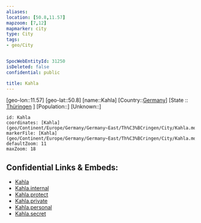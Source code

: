 ```yaml
---
aliases: 
location: [50.8,11.57]
mapzoom: [7,12] 
mapmarker: city 
type: City
tags:
- geo/City


SpocWebEntityId: 31250
isDeleted: false
confidential: public

title: Kahla
---
```

[geo-lon::11.57]
[geo-lat::50.8]
[name::Kahla]
[Country::[Germany](geo/Continent/Europe/Germany.md)]
[State :: [Thüringen](geo/Continent/Europe/Germany/Germany~East/Th%C3%BCringen.md) ]
[Population::]
[Unknown::]


```leaflet
id: Kahla
coordinates: [Kahla](geo/Continent/Europe/Germany/Germany~East/Th%C3%BCringen/City/Kahla.md)
markerFile: [Kahla](geo/Continent/Europe/Germany/Germany~East/Th%C3%BCringen/City/Kahla.md)
defaultZoom: 11 
maxZoom: 18
```


## Confidential Links & Embeds: 
- [Kahla](../../../../../../../../_public/geo/Continent/Europe/Germany/Germany~East/Th%C3%BCringen/City/Kahla.md) 
- [Kahla.internal](../../../../../../../../_internal/geo/Continent/Europe/Germany/Germany~East/Th%C3%BCringen/City/Kahla.internal.md) 
- [Kahla.protect](../../../../../../../../_protect/geo/Continent/Europe/Germany/Germany~East/Th%C3%BCringen/City/Kahla.protect.md) 
- [Kahla.private](../../../../../../../../_private/geo/Continent/Europe/Germany/Germany~East/Th%C3%BCringen/City/Kahla.private.md) 
- [Kahla.personal](../../../../../../../../_personal/geo/Continent/Europe/Germany/Germany~East/Th%C3%BCringen/City/Kahla.personal.md) 
- [Kahla.secret](../../../../../../../../_secret/geo/Continent/Europe/Germany/Germany~East/Th%C3%BCringen/City/Kahla.secret.md) 
